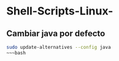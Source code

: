# Shell-Scripts-Linux-

## Cambiar java por defecto

~~~bash
sudo update-alternatives --config java
~~~bash
